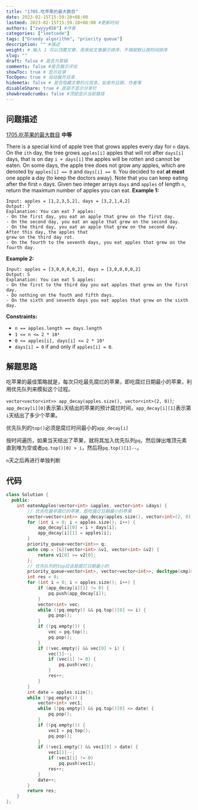 ```yaml
---
title: "1705.吃苹果的最大数目"
date: 2023-02-15T15:59:28+08:00
lastmod: 2023-02-15T15:59:28+08:00 #更新时间
authors: ["zwyyy456"] #作者
categories: ["leetcode"]
tags: ["Greedy algorithm", "priority queue"]
description: "" #描述
weight: # 输入 1 可以顶置文章，用来给文章展示排序，不填就默认按时间排序
slug: ""
draft: false # 是否为草稿
comments: false #是否展示评论
showToc: true # 显示目录
TocOpen: true # 自动展开目录
hidemeta: false # 是否隐藏文章的元信息，如发布日期、作者等
disableShare: true # 底部不显示分享栏
showbreadcrumbs: false #顶部显示当前路径
---
```

## 问题描述
[1705.吃苹果的最大数目](https://leetcode.cn/problems/maximum-number-of-eaten-apples/) **中等**

There is a special kind of apple tree that grows apples every day for `n` days. On the `ith` day,
the tree grows `apples[i]` apples that will rot after `days[i]` days, that is on day `i + days[i]`
the apples will be rotten and cannot be eaten. On some days, the apple tree does not grow any
apples, which are denoted by `apples[i] == 0` and `days[i] == 0`.
You decided to eat **at most** one apple a day (to keep the doctors away). Note that you can keep
eating after the first `n` days.
Given two integer arrays `days` and `apples` of length `n`, return the maximum number of apples you
can eat.
**Example 1:**
```
Input: apples = [1,2,3,5,2], days = [3,2,1,4,2]
Output: 7
Explanation: You can eat 7 apples:
- On the first day, you eat an apple that grew on the first day.
- On the second day, you eat an apple that grew on the second day.
- On the third day, you eat an apple that grew on the second day. After this day, the apples that
grew on the third day rot.
- On the fourth to the seventh days, you eat apples that grew on the fourth day.
```
**Example 2:**
```
Input: apples = [3,0,0,0,0,2], days = [3,0,0,0,0,2]
Output: 5
Explanation: You can eat 5 apples:
- On the first to the third day you eat apples that grew on the first day.
- Do nothing on the fouth and fifth days.
- On the sixth and seventh days you eat apples that grew on the sixth day.
```
**Constraints:**
- `n == apples.length == days.length`
- `1 <= n <= 2 * 10⁴`
- `0 <= apples[i], days[i] <= 2 * 10⁴`
- `days[i] = 0` if and only if `apples[i] = 0`.

## 解题思路
吃苹果的最佳策略就是，每次只吃最先腐烂的苹果，即吃腐烂日期最小的苹果，利用优先队列来模拟这个过程。

`vector<vector<int>> app_decay(apples.size(), vector<int>(2, 0))`; 
`app_decay[i][0]`表示第`i`天结出的苹果的预计腐烂时间，`app_decay[i][1]`表示第`i`天结出了多少个苹果。

优先队列的`top()`必须是腐烂时间最小的`app_decay[i]`

按时间遍历，如果当天结出了苹果，就将其加入优先队列`pq`，然后弹出堆顶元素直到堆为空或者`pq.top()[0] > i`，然后将`pq.top()[1]--`。

`n`天之后再进行单独判断

## 代码
```cpp
class Solution {
  public:
    int eatenApples(vector<int> &apples, vector<int> &days) {
        // 优先吃最早腐烂的苹果，即吃腐烂日期最小的苹果
        vector<vector<int>> app_decay(apples.size(), vector<int>(2, 0));
        for (int i = 0; i < apples.size(); i++) {
            app_decay[i][0] = i + days[i];
            app_decay[i][1] = apples[i];
        }
        priority_queue<vector<int>> q;
        auto cmp = [&](vector<int> &v1, vector<int> &v2) {
            return v1[0] >= v2[0];
        };
        // 优先队列的top应该是腐烂日期最小的
        priority_queue<vector<int>, vector<vector<int>>, decltype(cmp)> pq(cmp);
        int res = 0;
        for (int i = 0; i < apples.size(); i++) {
            if (app_decay[i][1] != 0) {
                pq.push(app_decay[i]);
            }
            vector<int> vec;
            while (!pq.empty() && pq.top()[0] <= i) {
                pq.pop();
            }
            if (!pq.empty()) {
                vec = pq.top();
                pq.pop();
            }
            if (!vec.empty() && vec[0] > i) {
                vec[1]--;
                if (vec[1] != 0) {
                    pq.push(vec);
                }
                res++;
            }
        }
        int date = apples.size();
        while (!pq.empty()) {
            vector<int> vec1;
            while (!pq.empty() && pq.top()[0] <= date) {
                pq.pop();
            }
            if (!pq.empty()) {
                vec1 = pq.top();
                pq.pop();
            }
            if (!vec1.empty() && vec1[0] > date) {
                vec1[1]--;
                if (vec1[1] != 0)
                    pq.push(vec1);
                res++;
            }
            date++;
        }
        return res;
    }
};
```